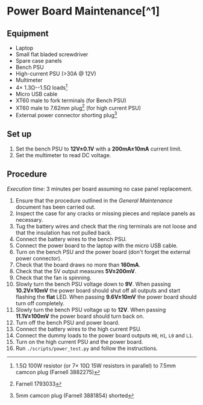 # Power Board Maintenance[^1]

## Equipment

 * Laptop
 * Small flat bladed screwdriver
 * Spare case panels
 * Bench PSU
 * High-current PSU (>30A @ 12V)
 * Multimeter
 * 4× 1.3Ω--1.5Ω loads[^2]
 * Micro USB cable
 * XT60 male to fork terminals (for Bench PSU)
 * XT60 male to 7.62mm plug[^3] (for high current PSU)
 * External power connector shorting plug[^4]

## Set up

 1. Set the bench PSU to **12V±0.1V** with a **200mA±10mA** current limit.
 2. Set the multimeter to read DC voltage.

## Procedure

*Execution time*: 3 minutes per board assuming no case panel replacement.

 1. Ensure that the procedure outlined in the *General Maintenance* document has been carried out.
 1. Inspect the case for any cracks or missing pieces and replace panels as necessary.
 1. Tug the battery wires and check that the ring terminals are not loose and that the insulation has not pulled back.
 1. Connect the battery wires to the bench PSU.
 1. Connect the power board to the laptop with the micro USB cable.
 1. Turn on the bench PSU and the power board (don't forget the external power connector).
 1. Check that the board draws no more than **160mA**.
 1. Check that the 5V output measures **5V±200mV**.
 1. Check that the fan is spinning.
 1. Slowly turn the bench PSU voltage down to **9V**. When passing **10.2V±10mV** the power board should shut off all outputs and start flashing the **flat** LED. When passing **9.6V±10mV** the power board should turn off completely.
 1. Slowly turn the bench PSU voltage up to **12V**. When passing **11.1V±100mV** the power board should turn back on.
 1. Turn off the bench PSU and power board.
 1. Connect the battery wires to the high current PSU.
 1. Connect the dummy loads to the power board outputs `H0`, `H1`, `L0` and `L1`.
 1. Turn on the high current PSU and the power board.
 1. Run `./scripts/power_test.py` and follow the instructions.

[^2]: 1.5Ω 100W resistor (or 7× 10Ω 15W resistors in parallel) to 7.5mm camcon plug (Farnell 3882275)
[^3]: Farnell 1793033
[^4]: 5mm camcon plug (Farnell 3881854) shorted

